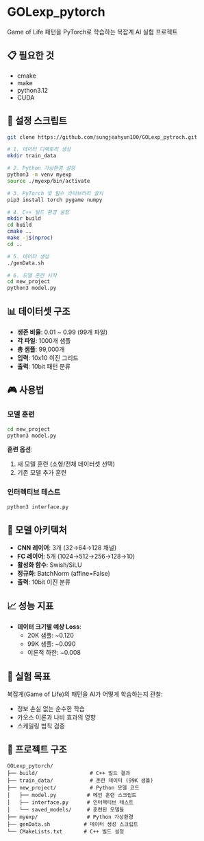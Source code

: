 # GOLexp_pytorch

Game of Life 패턴을 PyTorch로 학습하는 복잡계 AI 실험 프로젝트

## 📋 필요한 것

- cmake
- make  
- python3.12
- CUDA

## 🚀 설정 스크립트

```bash
git clone https://github.com/sungjeahyun100/GOLexp_pytroch.git

# 1. 데이터 디렉토리 생성
mkdir train_data

# 2. Python 가상환경 설정
python3 -m venv myexp
source ./myexp/bin/activate

# 3. PyTorch 및 필수 라이브러리 설치
pip3 install torch pygame numpy

# 4. C++ 빌드 환경 설정
mkdir build
cd build
cmake ..
make -j$(nproc)
cd ..

# 5. 데이터 생성
./genData.sh

# 6. 모델 훈련 시작
cd new_project
python3 model.py
```

## 📊 데이터셋 구조

- **생존 비율**: 0.01 ~ 0.99 (99개 파일)
- **각 파일**: 1000개 샘플
- **총 샘플**: 99,000개
- **입력**: 10x10 이진 그리드
- **출력**: 10bit 패턴 분류

## 🎮 사용법

### 모델 훈련
```bash
cd new_project
python3 model.py
```

**훈련 옵션**:
1. 새 모델 훈련 (소형/전체 데이터셋 선택)
2. 기존 모델 추가 훈련

### 인터렉티브 테스트
```bash
python3 interface.py
```

## 🧠 모델 아키텍처

- **CNN 레이어**: 3개 (32→64→128 채널)
- **FC 레이어**: 5개 (1024→512→256→128→10)
- **활성화 함수**: Swish/SiLU
- **정규화**: BatchNorm (affine=False)
- **출력**: 10bit 이진 분류

## 📈 성능 지표

- **데이터 크기별 예상 Loss**:
  - 20K 샘플: ~0.120
  - 99K 샘플: ~0.090
  - 이론적 하한: ~0.008

## 🔬 실험 목표

복잡계(Game of Life)의 패턴을 AI가 어떻게 학습하는지 관찰:
- 정보 손실 없는 순수한 학습
- 카오스 이론과 나비 효과의 영향
- 스케일링 법칙 검증

## 📁 프로젝트 구조

```
GOLexp_pytorch/
├── build/                 # C++ 빌드 결과
├── train_data/            # 훈련 데이터 (99K 샘플)
├── new_project/           # Python 모델 코드
│   ├── model.py          # 메인 훈련 스크립트
│   ├── interface.py      # 인터렉티브 테스트
│   └── saved_models/     # 훈련된 모델들
├── myexp/                # Python 가상환경
├── genData.sh           # 데이터 생성 스크립트
└── CMakeLists.txt       # C++ 빌드 설정
```





